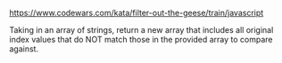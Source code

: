 https://www.codewars.com/kata/filter-out-the-geese/train/javascript

Taking in an array of strings, return a new array that includes all original index values that do NOT match those in the provided array to compare against.
